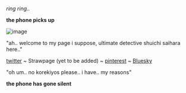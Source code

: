 *ring ring..*

**the phone picks up**

![image](https://github.com/user-attachments/assets/3b84d3da-92c5-4f1c-9458-2a794f935dd5)

"ah.. welcome to my page i suppose, ultimate detective shuichi saihara here.."

[twitter](https://x.com/shieldzagear) ~ Strawpage (yet to be added) ~ [pinterest](https://nz.pinterest.com/shieldzagear/) ~ [Bluesky](https://bsky.app/profile/shieldzagear.bsky.social)

"oh um.. no korekiyos please.. i have.. my reasons"

**the phone has gone silent**
